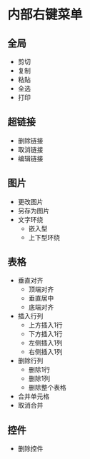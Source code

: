 # 内部右键菜单

## 全局
- 剪切
- 复制
- 粘贴
- 全选
- 打印

## 超链接
- 删除链接
- 取消链接
- 编辑链接

## 图片
- 更改图片
- 另存为图片
- 文字环绕
  - 嵌入型
  - 上下型环绕

## 表格
- 垂直对齐
  - 顶端对齐
  - 垂直居中
  - 底端对齐
- 插入行列
  - 上方插入1行
  - 下方插入1行
  - 左侧插入1列
  - 右侧插入1列
- 删除行列
  - 删除1行
  - 删除1列
  - 删除整个表格
- 合并单元格
- 取消合并

## 控件
- 删除控件